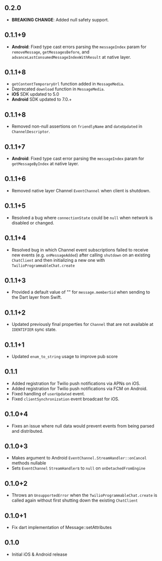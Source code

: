 ## 0.2.0

* **BREAKING CHANGE**: Added null safety support.

## 0.1.1+9

* **Android**: Fixed type cast errors parsing the `messageIndex` param for `removeMessage`, `getMessagesBefore`, and `advanceLastConsumedMessageIndexWithResult` at native layer.

## 0.1.1+8

* `getContentTemporaryUrl` function added in `MessageMedia`.
* Deprecated `download` function in `MessageMedia`.
* **iOS** SDK updated to 5.0
* **Android** SDK updated to 7.0.+

## 0.1.1+8

* Removed non-null assertions on `friendlyName` and `dateUpdated` in `ChannelDescriptor`.

## 0.1.1+7

* **Android**: Fixed type cast error parsing the `messageIndex` param for `getMessageByIndex` at native layer.

## 0.1.1+6

* Removed native layer Channel `EventChannel` when client is shutdown.

## 0.1.1+5

* Resolved a bug where `connectionState` could be `null` when network is disabled or changed.

## 0.1.1+4

* Resolved bug in which Channel event subscriptions failed to receive new events (e.g. `onMessageAdded`) after calling `shutdown` on an existing `ChatClient` and then initializing a new one with `TwilioProgrammableChat.create`

## 0.1.1+3

* Provided a default value of "" for `message.memberSid` when sending to the Dart layer from Swift.

## 0.1.1+2

* Updated previously final properties for `Channel` that are not available at `IDENTIFIER` sync state.

## 0.1.1+1

* Updated `enum_to_string` usage to improve pub score

## 0.1.1

* Added registration for Twilio push notifications via APNs on iOS.
* Added registration for Twilio push notifications via FCM on Android.
* Fixed handling of `userUpdated` event.
* Fixed `clientSynchronization` event broadcast for iOS.

## 0.1.0+4

* Fixes an issue where null data would prevent events from being parsed and distributed.

## 0.1.0+3

* Makes argument to Android `EventChannel.StreamHandler::onCancel` methods nullable
* Sets `EventChannel` `StreamHandler`s to `null` on `onDetachedFromEngine`

## 0.1.0+2

* Throws an `UnsupportedError` when the `TwilioProgrammableChat.create` is called again without first shutting down the existing `ChatClient`

## 0.1.0+1

* Fix dart implementation of Message::setAttributes

## 0.1.0

* Initial iOS & Android release
